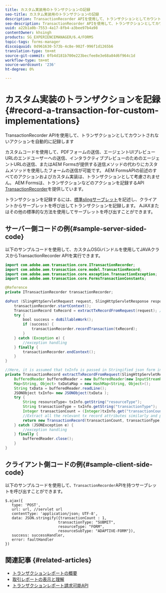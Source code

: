 ```yaml
---
title: カスタム実装用のトランザクションの記録
seo-title: カスタム実装用のトランザクションの記録
description: TransactionRecorder APIを使用して、トランザクションとしてカウントされないアクションを自動的に記録します
seo-description: TransactionRecorder APIを使用して、トランザクションとしてカウントされないアクションを自動的に記録します
uuid: a22b1a0b-7553-4a17-8fb4-a3bee97b4a98
contentOwner: khsingh
products: SG_EXPERIENCEMANAGER/6.4/FORMS
topic-tags: forms-manager
discoiquuid: 0d961630-573b-4c8e-902f-996f1d1265b6
translation-type: tm+mt
source-git-commit: 0fb4d181b700e223becfee8e3e68a84d6f964c1d
workflow-type: tm+mt
source-wordcount: '236'
ht-degree: 0%

---
```



# カスタム実装のトランザクションを記録{#record-a-transaction-for-custom-implementations}

TransactionRecorder APIを使用して、トランザクションとしてカウントされないアクションを自動的に記録します

カスタムコードを使用して、PDFフォームの送信、エージェントUIプレビューURLのエンドユーザーへの送信、インタラクティブプレビューのためのエージェントURLの送信、またはAEM Formsが提供する送信メソッドの代わりにカスタムメソッドを使用したフォームの送信が可能です。 AEM FormsAPIの前述のすべてのアクションおよびカスタム実装は、トランザクションとして考慮されません。 AEM Formsは、トランザクションなどのアクションを記録するAPI [TransactionRecorder](https://helpx.adobe.com/experience-manager/6-4/forms/javadocs/com/adobe/aem/transaction/core/ITransactionRecorder.html)を提供しています。

トランザクションを記録するには、[標準slingサーブレット](https://helpx.adobe.com/experience-manager/using/custom-sling-servlets.html)を記述し、クライアントからサーブレットを呼び出してトランザクションを記録します。 AJAXまたはその他の標準的な方法を使用してサーブレットを呼び出すことができます。

## サーバー側コードの例{#sample-server-sided-code}

以下のサンプルコードを使用して、カスタムOSGiバンドルを使用してJAVAクラスからTransactionRecorder APIを実行できます。

```java
import com.adobe.aem.transaction.core.ITransactionRecorder;
import com.adobe.aem.transaction.core.model.TransactionRecord;
import com.adobe.aem.transaction.core.exception.TransactionException;
import com.adobe.aem.transaction.core.FormsTransactionConstants;

@Reference
private ITransactionRecorder transactionRecorder;
 
doPost (SlingHttpServletRequest request, SlingHttpServletResponse response) {
    transactionRecorder.startContext();
    TransactionRecord txRecord = extractTxRecordFromRequest(request); //extract transaction relevant data from request
    try {
        bool success = doBillableWork();
        if (success) {
            transactionRecorder.recordTransaction(txRecord);
        }
    } catch (Exception e) {
        //exception handling
    } finally {
        transactionRecorder.endContext();
    }
}

//Here, it is assumed that txInfo is passed in Stringified json form in the ajax call (in data parameter). You can pass txInfo from client in any way that you find suitable.
private TransactionRecord extractTxRecordFromRequest(SlingHttpServletRequest request) {
    BufferedReader bufferedReader = new BufferedReader(new InputStreamReader(request.getInputStream()));
    Map<String, Object> txDataMap = new HashMap<String, Object>();
    String txData = bufferedReader.readLine();
    JSONObject txInfo= new JSONObject(txData );
    try {
        String resourceType= txInfo.getString("resourceType");
        String transactionType = txInfo.getString("transactionType");
        Integer transactionCount = (Integer)txInfo.get("transactionCount");
        //Extract all the relevant tx record attributes similarly and pass them in Transaction Record constructor as per the java doc}
        return new TransactionRecord(transactionCount, transactionType, resourceType, ..);
    } catch (JSONException e) {
        //exception handling
    } finally {
        bufferedReader.close();
    }
}
```

## クライアント側コードの例{#sample-client-side-code}

以下のサンプルコードを使用して、`TransactionRecorder`APIを持つサーブレットを呼び出すことができます。

```
$.ajax({
   type: 'POST',
   url: url, //servlet url
   contentType: 'application/json; UTF-8',
   data: JSON.stringify({transactionCount : 1, 
                        transactionType: "SUBMIT",
                        resourceType: "FORM",
                        resourceSubType: "ADAPTIVE-FORM"}),
   success: successHandler,
   error: faultHandler
})
```

## 関連記事 {#related-articles}

* [トランザクションレポートの概要](/help/forms/using/transaction-reports-overview.md)
* [取引レポートの表示と理解](/help/forms/using/viewing-and-understanding-transaction-reports.md)
* [トランザクションレポート請求可能API](/help/forms/using/transaction-reports-billable-apis.md)

